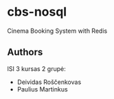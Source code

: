 # cbs-nosql

Cinema Booking System with Redis

## Authors
ISI 3 kursas 2 grupė:
- Deividas Roščenkovas
- Paulius Martinkus
